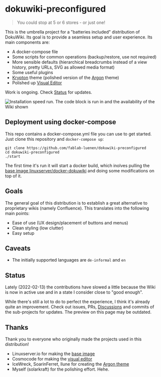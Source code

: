 # dokuwiki-preconfigured

> You could stop at 5 or 6 stores - or just  one!

This is the umbrella project for a "batteries included" distribution of DokuWiki. Its goal is to provide a seamless setup and user experience. Its main components are: 

- A docker-compose file
- Some scripts for common operations (backup/restore, use not required)
- More sensible defaults (hierarchical breadcrumbs instead of a view history, pretty URLs, SVG as allowed media format)
- Some useful plugins
- [Krypton](https://github.com/FabLab-Luenen/dokuwiki-krypton) theme (polished version of the [Argon](https://www.dokuwiki.org/template:argon) theme)
- Polished up [Visual Editor](https://github.com/FabLab-Luenen/dokuwiki-visual-editor)

Work is ongoing. Check [Status](#status) for updates. 

![Installation speed run. The code block is run in and the availability of the Wiki shown](https://i.imgur.com/DxJvmRL.gif)

## Deployment using docker-compose

This repo contains a docker-compose.yml file you can use to get started. Just clone this repository and `docker-compose up`:

```
git clone https://github.com/fablab-luenen/dokuwiki-preconfigured
cd dokuwiki-preconfigured
./start
```

The first time it's run it will start a docker build, which inolves pulling the [base image linuxserver/docker-dokuwiki](https://github.com/linuxserver/docker-dokuwiki) and doing some modifications on top of it. 

## Goals

The general goal of this distribution is to establish a great alternative to proprietary wikis (namely Confluence). This translates into the following main points:

- Ease of use (UX design/placement of buttons and menus)
- Clean styling (low clutter)
- Easy setup

## Caveats

- The initially supported languages are `de-informal` and `en`

## Status

Lately (2022-02-13) the contributions have slowed a little because the Wiki is now in active use and in a state I consider close to "good enough". 

While there's still a lot to do to perfect the experience, I think it's already quite an improvement. Check out issues, PRs, [Discussions](https://github.com/fablab-luenen/dokuwiki-preconfigured/discussions/18) and commits of the sub-projects for updates. The preview on this page may be outdated. 

## Thanks

Thank you to everyone who originally made the projects used in this distribution!

- Linuxserver.io for making the [base image](https://github.com/linuxserver/docker-dokuwiki)
- Cosmocode for making the [visual editor](https://github.com/cosmocode/dokuwiki-plugin-prosemirror)
- IceWreck, SoarinFerret, llune for creating the [Argon theme](https://github.com/IceWreck/Argon-Dokuwiki-Template)
- Myself (solarkraft) for the polishing effort. Hehe. 
